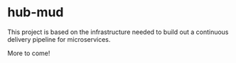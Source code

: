 # hub-mud

This project is based on the infrastructure needed to build out a continuous delivery pipeline for microservices.

More to come!